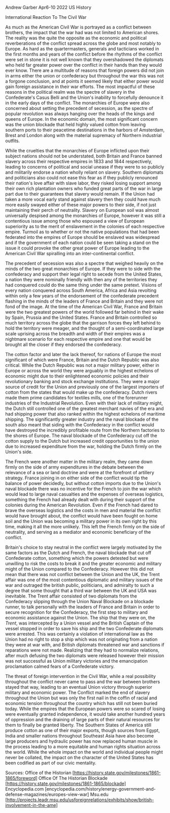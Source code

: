 Andrew Garber
Apr6-10 2022
US History

International Reaction To The Civil War

As much as the American Civil War is portrayed as a conflict between brothers, the impact that the war had was not limited to American shores. The reality was the quite the opposite as the economic and political reverberations of the conflict spread across the globe and most notably to Europe. As hard as the quartermasters, generals and tacticians worked in the first months and years of the conflict before the rhythms of the conflict were set in stone it is not well known that they overshadowed the diplomats who held far greater power over the conflict in their hands than they would ever know. There are a multitude of reasons that foreign powers did not join in arms either the union or confederacy but throughout the war this was not a forgone conclusion, and at points it seemed likely that either power would gain foreign assistance in their war efforts. The most impactful of these reasons in the political realm was the spectre of slavery in the Confederate's Casus Belli and the Union's inability to forcefully denounce it in the early days of the conflict. The monarchies of Europe were also concerned about setting the precedent of secession, as the spectre of popular revolution was always hanging over the heads of the kings and queens of Europe. In the economic domain, the most significant concern was the union blockade that held highly valued cotton from leaving southern ports to their peacetime destinations in the harbors of Amsterdam, Brest and London along with the material supremacy of Northern industrial outfits.

While the cruelties that the monarchies of Europe inflicted upon their subject nations should not be understated, both Britain and France banned slavery across their respective empires in 1833 and 1844 respectively, leading to concerns of political and social unease if they were to so publicly and militarily endorse a nation wholly reliant on slavery. Southern diplomats and politicians also could not ease this fear as if they publicly renounced their nation's love affair with slave labor, they risked losing support among their own rich plantation owners who funded great parts of the war in large part due to their guarantees that slavery would remain. If the Union had taken a more vocal early stand against slavery then they could have much more easily swayed either of these major powers to their side, if not just maintaining their perch of neutrality. Slavery on European soil was almost universally despised among the monarchies of Europe, however it was still a contentious issue among those who espoused a view of European superiority as to the merit of enslavement in the colonies of each respective empire. Turmoil as to whether or not the native populations that had been federated into the empires of Europe should be enslaved was widespread and if the government of each nation could be seen taking a stand on the issue it could provoke the other great power of Europe leading to the American Civil War spiralling into an inter-continental conflict.

The precedent of secession was also a spectre that weighed heavily on the minds of the two great monarchies of Europe. If they were to side with the confederacy and support their legal right to secede from the United States, a nation they were nominally friendly with then any of the territories they had conquered could do the same thing under the same pretext. Visions of every nation conquered across South America, Africa and Asia revolting within only a few years of the endorsement of the confederate precedent flashing in the minds of the leaders of France and Britain and they were not fond of the image. At the time of the American Civil War, France and Britain were the two greatest powers of the world followed far behind in their wake by Spain, Prussia and the United States. France and Britain controlled so much territory across the globe that the garrison forces they left behind to hold the territory were meager, and the thought of a semi-coordinated large scale uprising across the breadth and width of their empires was a nightmare scenario for each respective empire and one that would be brought all the closer if they endorsed the confederacy.

The cotton factor and later the lack thereof, for nations of Europe the most significant of which were France, Britain and the Dutch Republic was also critical. While the Dutch Republic was not a major military power, either in Europe or across the world they were arguably in the highest echelons of economic might due to their enlightened economic policies and their revolutionary banking and stock exchange institutions. They were a major source of credit for the Union and previously one of the largest importers of cotton from the states that would make up the confederacy. Dutch rivers made them prime candidates for textiles mills, one of the forerunner industries of the Industrial Revolution. Even with their lack of military might, the Dutch still controlled one of the greatest merchant navies of the era and had shipping power that also ranked within the highest echelons of maritime shipping. The significantly greater industry and the naval blockade of the south also meant that siding with the Confederacy in the conflict would have destroyed the incredibly profitable route from the Northern factories to the shores of Europe. The naval blockade of the Confederacy cut off the cotton supply to the Dutch but increased credit opportunities to the union due to increased expenditure from the war, holding the Dutch firmly on the Union's side. 

The French were another matter in the military realm, they came down firmly on the side of army expenditures in the debate between the relevance of a sea or land doctrine and were at the forefront of artillery strategy. France joining in on either side of the conflict would tip the balance of power decidedly, but without cotton imports due to the Union's naval blockade there was no incentive for the French to join the war which would lead to large naval casualties and the expenses of overseas logistics, something the French had already dealt with during their support of the colonies during the American Revolution. Even if the French had dared to brave the overseas logistics and the costs in men and material the conflict would have brought about, the conflict would have been fought on home soil and the Union was becoming a military power in its own right by this time, making it all the more unlikely. This left the French firmly on the side of neutrality, and serving as a mediator and economic beneficiary of the conflict.

Britain's choice to stay neutral in the conflict were largely motivated by the same factors as the Dutch and French, the naval blockade that cut off Confederate cotton, something which the powers detested but were unwilling to risk the costs to break it and the greater economic and military might of the Union compared to the Confederacy. However this did not mean that there was not conflict between the Union and the UK, the Trent affair was one of the most contentious diplomatic and military issues of the war and outraged the british public, politicians, and admiralty to such a degree that some thought that a third war between the UK and USA was inevitable. The Trent affair consisted of two diplomats from the Confederacy slipping through the Union Naval Blockade on a blockade runner, to talk personally with the leaders of France and Britain in order to secure recognition for the Confederacy, the first step to military and economic assistance against the Union. The ship that they were on, the *Trent*, was intercepted by a Union vessel and the British Captain of the vessel stopped in order to save his ship and the two Confederate diplomats were arrested. This was certainly a violation of international law as the Union had no right to stop a ship which was not originating from a nation they were at war with, and British diplomats threatened war and sanctions if reparations were not made. Realizing that they had to normalize relations, after much defusing the two diplomats were released however their mission was not successful as Union military victories and the emancipation proclamation calmed fears of a Confederate victory.

The threat of foreign intervention in the Civil War, while a real possibility throughout the conflict never came to pass and the war between brothers stayed that way, leading to an eventual Union victory through superior military and economic power. The Conflict marked the end of slavery throughout the Union but was only the first nail in the coffin of racial and economic tension throughout the country which has still not been buried today. While the empires that the European powers were so scared of losing were eventually granted independence, it would take another hundred years of oppression and the draining of large parts of their natural resources for them to finally be granted liberty. The Southern States of America still produce cotton as one of their major exports, though sources from Egypt, India and smaller nations throughout Southeast Asia have also become large producers and hydraulic power has now replaced human muscle in the process leading to a more equitable and human rights situation across the world. While the whole impact on the world and individual people might never be collated, the impact on the character of the United States has been codified as part of our civic mentality.


Sources:
Office of the Historian [https://history.state.gov/milestones/1861-1865/foreword]
Office Of The Historian Blockade [https://history.state.gov/milestones/1861-1865/blockade]
Encyclopedia.com [encyclopedia.com/history/energy-government-and-defense-magazines/europes-view-war]
Msu.edu [http://projects.leadr.msu.edu/usforeignrelations/exhibits/show/british-involvement-in-the-ame]